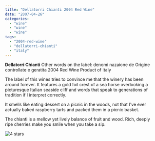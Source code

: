 ```yaml
---
title: "Dellatorri Chianti 2004 Red Wine"
date: "2007-04-26"
categories: 
  - "wine"
  - "wine"
  - "wine"
tags: 
  - "2004-red-wine"
  - "dellatorri-chianti"
  - "italy"
---
```


**Dellatorri Chianti** Other words on the label: denomi nazaione de Origine controllate e geratita 2004 Red Wine Product of Italy

The label of this wines tries to convince me that the winery has been around forever. It features a gold foil crest of a sea horse overlooking a picturesque Italian seaside cliff and words that speak to generations of tradition if I interpret correctly.

It smells like eating dessert on a picnic in the woods, not that I've ever actually baked raspberry tarts and packed them in a picnic basket.

The chianti is a mellow yet lively balance of fruit and wood. Rich, deeply ripe cherries make you smile when you take a sip.

![4 stars](http://www.rebeccagomezfarrell.com/wp-content/uploads/2009/02/rating_truffle1.gif "rating_truffle1")
